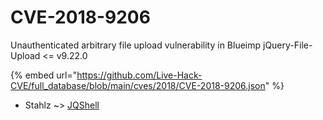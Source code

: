 # CVE-2018-9206

Unauthenticated arbitrary file upload vulnerability in Blueimp jQuery-File-Upload <= v9.22.0

{% embed url="https://github.com/Live-Hack-CVE/full_database/blob/main/cves/2018/CVE-2018-9206.json" %}


* Stahlz ~> [JQShell](https://www.alice-snow.ru/2018/database/cve-2018-9206/jqshell-stahlz)